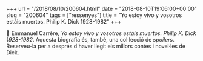 +++
url = "/2018/08/10/200604.html"
date = "2018-08-10T19:06:00+00:00"
slug = "200604"
tags = ["ressenyes"]
title = "Yo estoy vivo y vosotros estáis muertos. Philip K. Dick 1928-1982"
+++

📖 Emmanuel Carrère, *Yo estoy vivo y vosotros estáis muertos. Philip K. Dick 1928-1982*. Aquesta biografia és, també, una col·lecció de *spoilers*. Reserveu-la per a després d'haver llegit els millors contes i novel·les de Dick.
